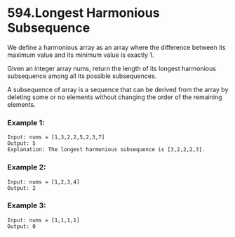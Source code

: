 # 594.Longest Harmonious Subsequence
We define a harmonious array as an array where the difference between its maximum value and its minimum value is exactly 1.

Given an integer array nums, return the length of its longest harmonious subsequence among all its possible subsequences.

A subsequence of array is a sequence that can be derived from the array by deleting some or no elements without changing the order of the remaining elements.

### Example 1:
``` 
Input: nums = [1,3,2,2,5,2,3,7]
Output: 5
Explanation: The longest harmonious subsequence is [3,2,2,2,3].
```
### Example 2:
``` 
Input: nums = [1,2,3,4]
Output: 2
```
### Example 3:
``` 
Input: nums = [1,1,1,1]
Output: 0
```
